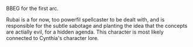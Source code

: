 BBEG for the first arc.

Rubai is a for now, too powerfil spellcaster to be dealt with, and is responsible for the subtle sabotage and planting the idea that the concepts are actially evil, for a hidden agenda. This character is most likely connected to Cynthia's character lore.

